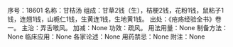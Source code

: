 序号：18601
名称：甘桔汤
组成：甘草2钱（生），桔梗2钱，花粉1钱，鼠粘子1钱，连翘1钱，山栀仁1钱，生黄连1钱，生地黄1钱。
出处：《疮疡经验全书》卷一。
主治：弄舌喉风。
加减：None
功效：疏风。
用法用量：None
制备方法：None
临床应用：None
各家论述：None
用药禁忌：None
附注：None
